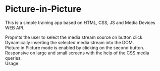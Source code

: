 # Picture-in-Picture

This is a simple training app based on HTML, CSS, JS and Media Devices WEB API.

Propmts the user to select the media stream source on button click.\
Dynamically inserting the selected media stream into the DOM.\
Picture in Picture mode is enabled by clicking on the second button.\
Responsive on large and small screens with the help of the CSS media queries.\
Usage
